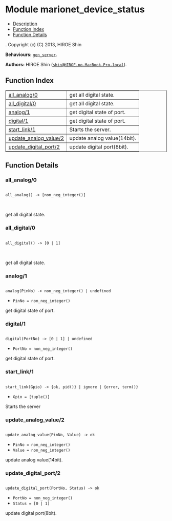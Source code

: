 

# Module marionet_device_status #
* [Description](#description)
* [Function Index](#index)
* [Function Details](#functions)


.
Copyright (c) (C) 2013, HIROE Shin

__Behaviours:__ [`gen_server`](gen_server.md).

__Authors:__ HIROE Shin ([`shin@HIROE-no-MacBook-Pro.local`](mailto:shin@HIROE-no-MacBook-Pro.local)).
<a name="index"></a>

## Function Index ##


<table width="100%" border="1" cellspacing="0" cellpadding="2" summary="function index"><tr><td valign="top"><a href="#all_analog-0">all_analog/0</a></td><td>get all digital state.</td></tr><tr><td valign="top"><a href="#all_digital-0">all_digital/0</a></td><td>get all digital state.</td></tr><tr><td valign="top"><a href="#analog-1">analog/1</a></td><td>get digital state of port.</td></tr><tr><td valign="top"><a href="#digital-1">digital/1</a></td><td>get digital state of port.</td></tr><tr><td valign="top"><a href="#start_link-1">start_link/1</a></td><td>Starts the server.</td></tr><tr><td valign="top"><a href="#update_analog_value-2">update_analog_value/2</a></td><td>update analog value(14bit).</td></tr><tr><td valign="top"><a href="#update_digital_port-2">update_digital_port/2</a></td><td>update digital port(8bit).</td></tr></table>


<a name="functions"></a>

## Function Details ##

<a name="all_analog-0"></a>

### all_analog/0 ###


<pre><code>
all_analog() -&gt; [non_neg_integer()]
</code></pre>
<br />

get all digital state.
<a name="all_digital-0"></a>

### all_digital/0 ###


<pre><code>
all_digital() -&gt; [0 | 1]
</code></pre>
<br />

get all digital state.
<a name="analog-1"></a>

### analog/1 ###


<pre><code>
analog(PinNo) -&gt; non_neg_integer() | undefined
</code></pre>

<ul class="definitions"><li><code>PinNo = non_neg_integer()</code></li></ul>

get digital state of port.
<a name="digital-1"></a>

### digital/1 ###


<pre><code>
digital(PortNo) -&gt; [0 | 1] | undefined
</code></pre>

<ul class="definitions"><li><code>PortNo = non_neg_integer()</code></li></ul>

get digital state of port.
<a name="start_link-1"></a>

### start_link/1 ###


<pre><code>
start_link(Gpio) -&gt; {ok, pid()} | ignore | {error, term()}
</code></pre>

<ul class="definitions"><li><code>Gpio = [tuple()]</code></li></ul>

Starts the server
<a name="update_analog_value-2"></a>

### update_analog_value/2 ###


<pre><code>
update_analog_value(PinNo, Value) -&gt; ok
</code></pre>

<ul class="definitions"><li><code>PinNo = non_neg_integer()</code></li><li><code>Value = non_neg_integer()</code></li></ul>

update analog value(14bit).
<a name="update_digital_port-2"></a>

### update_digital_port/2 ###


<pre><code>
update_digital_port(PortNo, Status) -&gt; ok
</code></pre>

<ul class="definitions"><li><code>PortNo = non_neg_integer()</code></li><li><code>Status = [0 | 1]</code></li></ul>

update digital port(8bit).
